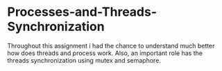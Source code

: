 # Processes-and-Threads-Synchronization
Throughout this assignment i had the chance to understand much better how does threads and process work. Also, an important role has the threads synchronization using mutex and semaphore.
